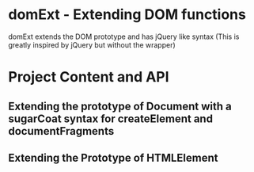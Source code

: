 # domExt - Extending DOM functions
domExt extends the DOM prototype and has jQuery like syntax (This is greatly inspired by jQuery but without the wrapper)

# Project Content and API
## Extending the prototype of Document with a sugarCoat syntax for createElement and documentFragments
## Extending the Prototype of HTMLElement

